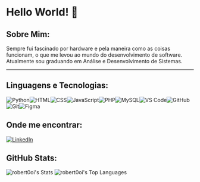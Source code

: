 # Hello World! 👋  

## Sobre Mim:
Sempre fui fascinado por hardware e pela maneira como as coisas funcionam, o que me levou ao mundo do desenvolvimento de software.
Atualmente sou graduando em Análise e Desenvolvimento de Sistemas.

---  

## Linguagens e Tecnologias:

<div style="display: flex; flex-wrap: wrap;">
  <img src="https://skillicons.dev/icons?i=python" alt="Python" title="Python" />
  <img src="https://skillicons.dev/icons?i=html" alt="HTML" title="HTML5" />
  <img src="https://skillicons.dev/icons?i=css" alt="CSS" title="CSS3" />
  <img src="https://skillicons.dev/icons?i=js" alt="JavaScript" title="JavaScript" />
  <img src="https://skillicons.dev/icons?i=php" alt="PHP" title="PHP" />
  <img src="https://skillicons.dev/icons?i=mysql" alt="MySQL" title="MySQL" />
  <img src="https://skillicons.dev/icons?i=vscode" alt="VS Code" title="VS Code" />
  <img src="https://skillicons.dev/icons?i=github" alt="GitHub" title="GitHub" />
  <img src="https://skillicons.dev/icons?i=git" alt="Git" title="Git" />
  <img src="https://skillicons.dev/icons?i=figma" alt="Figma" title="Figma" />
</div>  

## Onde me encontrar: 
  <a href="https://linkedin.com/in/robertodesouzacamillo">
    <img src="https://skillicons.dev/icons?i=linkedin" alt="LinkedIn" title="LinkedIn" />
  </a>

## GitHub Stats:
![robert0oi's Stats](https://github-readme-stats.vercel.app/api?username=robert0oi&theme=midnight-purple&show_icons=true&hide_border=true&count_private=false)
![robert0oi's Top Languages](https://github-readme-stats.vercel.app/api/top-langs/?username=robert0oi&theme=midnight-purple&show_icons=true&hide_border=true&layout=compact)
